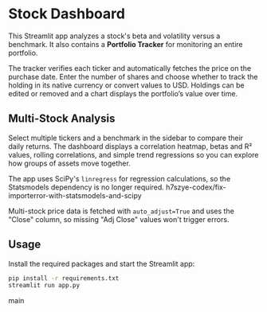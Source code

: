 # Stock Dashboard

This Streamlit app analyzes a stock's beta and volatility versus a benchmark. It also contains a **Portfolio Tracker** for monitoring an entire portfolio.

The tracker verifies each ticker and automatically fetches the price on the purchase date. Enter the number of shares and choose whether to track the holding in its native currency or convert values to USD. Holdings can be edited or removed and a chart displays the portfolio’s value over time.

## Multi-Stock Analysis

Select multiple tickers and a benchmark in the sidebar to compare their daily returns. The dashboard displays a correlation heatmap, betas and R² values, rolling correlations, and simple trend regressions so you can explore how groups of assets move together.

The app uses SciPy's `linregress` for regression calculations, so the Statsmodels dependency is no longer required.
h7szye-codex/fix-importerror-with-statsmodels-and-scipy

Multi-stock price data is fetched with `auto_adjust=True` and uses the "Close" column, so missing "Adj Close" values won't trigger errors.

## Usage

Install the required packages and start the Streamlit app:

```bash
pip install -r requirements.txt
streamlit run app.py
```

main
